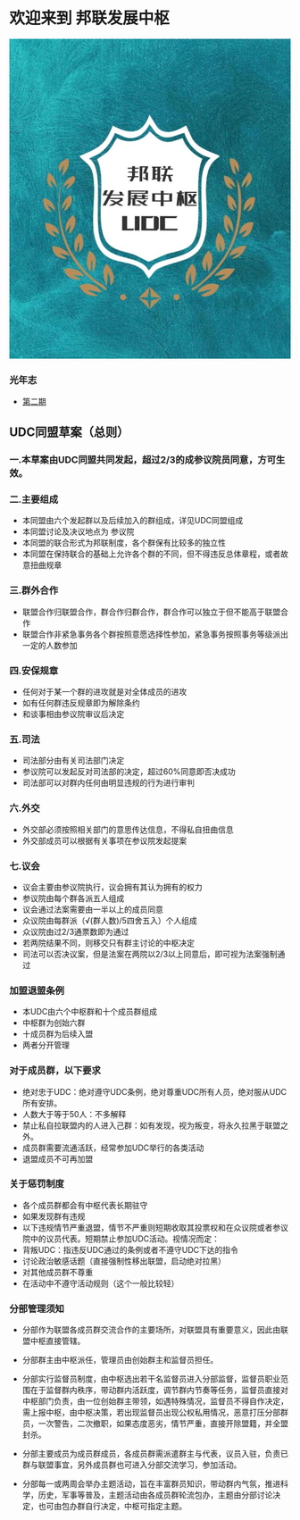 # 欢迎来到 邦联发展中枢
![image](3111.jpg)
### 光年志
- [第二期](article2.html)



## 
## UDC同盟草案（总则）
### 一.本草案由UDC同盟共同发起，超过2/3的成参议院员同意，方可生效。
### 二.主要组成
- 本同盟由六个发起群以及后续加入的群组成，详见UDC同盟组成
- 本同盟讨论及决议地点为 参议院
- 本同盟的联合形式为邦联制度，各个群保有比较多的独立性
- 本同盟在保持联合的基础上允许各个群的不同，但不得违反总体章程，或者故意扭曲规章
### 三.群外合作
- 联盟合作归联盟合作，群合作归群合作，群合作可以独立于但不能高于联盟合作
- 联盟合作非紧急事务各个群按照意愿选择性参加，紧急事务按照事务等级派出一定的人数参加
### 四.安保规章
- 任何对于某一个群的进攻就是对全体成员的进攻
- 如有任何群违反规章即为解除条约
- 和谈事相由参议院审议后决定
### 五.司法
- 司法部分由有关司法部门决定
-  参议院可以发起反对司法部的决定，超过60%同意即否决成功
-  司法部可以对群内任何由明显违规的行为进行审判
### 六.外交
- 外交部必须按照相关部门的意思传达信息，不得私自扭曲信息
- 外交部成员可以根据有关事项在参议院发起提案
### 七.议会
- 议会主要由参议院执行，议会拥有其认为拥有的权力
- 参议院由每个群各派五人组成
- 议会通过法案需要由一半以上的成员同意
- 众议院由每群派（√(群人数)/5四舍五入）个人组成
- 众议院由过2/3通票数即为通过
- 若两院结果不同，则移交只有群主讨论的中枢决定
- 司法可以否决议案，但是法案在两院以2/3以上同意后，即可视为法案强制通过

### 加盟退盟条例
- 本UDC由六个中枢群和十个成员群组成
- 中枢群为创始六群
- 十成员群为后续入盟
- 两者分开管理
### 对于成员群，以下要求
- 绝对忠于UDC：绝对遵守UDC条例，绝对尊重UDC所有人员，绝对服从UDC所有安排。
- 人数大于等于50人：不多解释
- 禁止私自拉联盟内的人进入己群：如有发现，视为叛变，将永久拉黑于联盟之外。
- 成员群需要流通活跃，经常参加UDC举行的各类活动
- 退盟成员不可再加盟

### 关于惩罚制度
- 各个成员群都会有中枢代表长期驻守
- 如果发现群有违规
- 以下违规情节严重退盟，情节不严重则短期收取其投票权和在众议院或者参议院中的议员代表。短期禁止参加UDC活动。视情况而定：
- 背叛UDC：指违反UDC通过的条例或者不遵守UDC下达的指令
- 讨论政治敏感话题（直接强制性移出联盟，启动绝对拉黑）
- 对其他成员群不尊重
- 在活动中不遵守活动规则（这个一般比较轻）



### 分部管理须知

- 分部作为联盟各成员群交流合作的主要场所，对联盟具有重要意义，因此由联盟中枢直接管辖。

- 分部群主由中枢派任，管理员由创始群主和监督员担任。

- 分部实行监督员制度，由中枢选出若干名监督员进入分部监督，监督员职业范围在于监督群内秩序，带动群内活跃度，调节群内节奏等任务，监督员直接对中枢部门负责，由一位创始群主带领，如遇特殊情况，监督员不得自作决定，需上报中枢，由中枢决策，若出现监督员出现公权私用情况，恶意打压分部群员，一次警告，二次撤职，如果态度恶劣，情节严重，直接开除盟籍，并全盟封杀。

- 分部主要成员为成员群成员，各成员群需派遣群主与代表，议员入驻，负责已群与联盟事宜，另外成员群也可进入分部交流学习，参加活动。

- 分部每一或两周会举办主题活动，旨在丰富群员知识，带动群内气氛，推进科学，历史，军事等普及，主题活动由各成员群轮流包办，主题由分部讨论决定，也可由包办群自行决定，中枢可指定主题。

